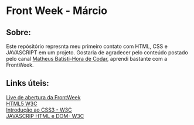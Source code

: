 # Front Week - Márcio
## Sobre:
Este repósitório represnta meu primeiro contato com HTML, CSS e JAVASCRIPT em um projeto. Gostaria de agradecer pelo conteúdo postado pelo canal [Matheus Batisti-Hora de Codar](https://www.youtube.com/@MatheusBattisti),
aprendi bastante com a FrontWeek.
## Links úteis:
[Live de abertura da FrontWeek](https://www.youtube.com/watch?v=4m-QDgaPxHM&t=637s)<br>
[HTML5 W3C](https://www.w3.org/TR/2011/WD-html5-20110405/)<br>
[Introdução ao CSS3 - W3C](https://www.w3.org/TR/2001/WD-css3-roadmap-20010523/)<br> 
[JAVASCRIP HTML e DOM- W3C](https://www.w3schools.com/js/js_htmldom.asp)
